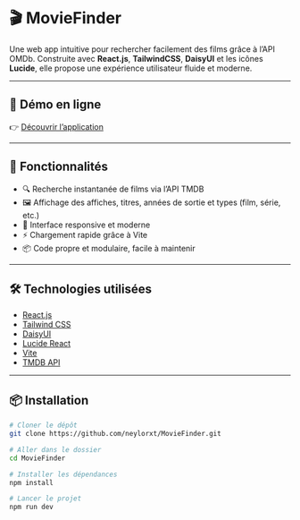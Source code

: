 # 🎬 MovieFinder

Une web app intuitive pour rechercher facilement des films grâce à l’API OMDb. Construite avec **React.js**, **TailwindCSS**, **DaisyUI** et les icônes **Lucide**, elle propose une expérience utilisateur fluide et moderne.

---

## 🔗 Démo en ligne

👉 [Découvrir l’application](https://movie-finder-gilt.vercel.app) 

---

## 🚀 Fonctionnalités

- 🔍 Recherche instantanée de films via l’API TMDB
- 🖼️ Affichage des affiches, titres, années de sortie et types (film, série, etc.)
- 🎨 Interface responsive et moderne
- ⚡ Chargement rapide grâce à Vite
- 📦 Code propre et modulaire, facile à maintenir

---

## 🛠️ Technologies utilisées

- [React.js](https://reactjs.org/)
- [Tailwind CSS](https://tailwindcss.com/)
- [DaisyUI](https://daisyui.com/)
- [Lucide React](https://lucide.dev/)
- [Vite](https://vite.dev/)
- [TMDB API](https://developer.themoviedb.org/docs/getting-started)

---

## 📦 Installation

```bash
# Cloner le dépôt
git clone https://github.com/neylorxt/MovieFinder.git

# Aller dans le dossier
cd MovieFinder

# Installer les dépendances
npm install

# Lancer le projet
npm run dev
